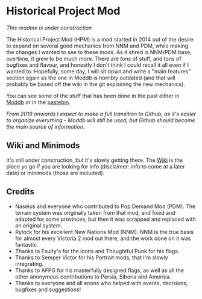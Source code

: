 # Historical Project Mod

*This readme is under construction*

The Historical Project Mod (HPM) is a mod started in 2014 out of the desire to expand on several good mechanics from NNM and PDM, while making the changes I wanted to see to these mods. As it shred is NNM/PDM base, overtime, it grew to be much more.
There are *tons* of stuff, and tons of bugfixes and flavour, and honestly I don't think I could recall it all even if I wanted to. Hopefully, some day, I will sit down and write a "main features" section again as the one in Moddb is horribly outdated (and that will probably be based off the wiki in the git explaining the new mechanics).

You can see some of the stuff that has been done in the past either in [Moddb](https://www.moddb.com/mods/historical-project-mod) or in the [pastebin](https://pastebin.com/66gpxbKk).

*From 2019 onwards I expect to make a full transition to Github, as it's easier to organize everything - Moddb will still be used, but Github should become the main source of information.*

## Wiki and Minimods
It's still under construction, but it's slowly getting there. The [Wiki](https://github.com/arkhometha/Historical-Project-Mod/wiki) is the place yo go if you are looking for info (disclaimer: info to come at a later date) or minimods (those are included).

## Credits

* Naselus and everyone who contributed to Pop Demand Mod (PDM). The terrain system was originally taken from that mod, and fixed and adapted for some provinces, but then it was scrapped and replaced with an original system.
* Rylock for his excellent New Nations Mod (NNM). NNM is the true basis for almost every Victoria 2 mod out there, and the work done on it was fantastic. 
* Thanks to Faulty's for the icons and Thoughtful Punk for his flags.
* Thanks to Semper Victor for his Portrait mods, that I'm slowly integrating.
* Thanks to AFPG for his masterfully designed flags, as well as all the other anonymous contributions to Persia, Siberia and America.
* Thanks to everyone and all anons who helped with events, decisions, bugfixes and suggestions!
